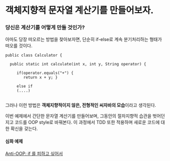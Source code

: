 # 객체지향적 문자열 계산기를 만들어보자. 

### 당신은 계산기를 어떻게 만들 것인가? 

아마도 당장 떠오르는 방법을 찾아보자면, 단순히 if-else로 계속 분기처리하는 형태가 떠오를 것이다. 

```
public class Calculator {
  
  public static int calculate(int x, int y, String operator) {
     
     if(operator.equals("+") {
        return x + y; }
     
     else if 
     (....)
     
```

그러나 이런 방법은 **객체지향적이지 않은, 전형적인 씨자바의 모습**이라고 생각된다.

이번 예제에서 간단한 문자열 계산기를 만들어보며, 그동안의 절차지향적 습관을 벗어던지고 코드를 OOP style로 바꿔본다.
이 과정에서 TDD 또한 적용하며 새로운 코드에 대한 확신을 갖는다.

#### 심화 예제
[Anti-OOP: if 를 피하고 싶어서](http://redutan.github.io/2016/03/31/anti-oop-if)
